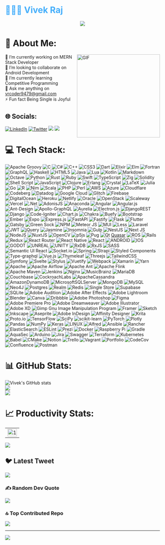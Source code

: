<h1 style="color: #44AEFB;"> 👨🏻‍💻 Vivek Raj </h1>
<div align="center">
  <img src="[assets/bio.gif](https://github.com/arceus9479/arceus9479/blob/main/vr_coder.png)">
</div>



# 💫 About Me:  
<img align="right" height="270px" alt="GIF" src="https://media.giphy.com/media/VTtANKl0beDFQRLDTh/giphy.gif" />

🔭 I’m currently working on MERN Stack Developer<br>👯 I’m looking to collaborate on Android Development<br>🌱 I’m currently learning Competitive Programming<br>💬 Ask me anything on vrcoder9479@gmail.com<br>⚡ Fun fact Being Single is Joyful


## 🌐 Socials:
[![LinkedIn](https://img.shields.io/badge/LinkedIn-%230077B5.svg?logo=linkedin&logoColor=white)](https://linkedin.com/in/vr9479) [![Twitter](https://img.shields.io/badge/Twitter-%231DA1F2.svg?logo=Twitter&logoColor=white)](https://twitter.com/tenaciousarceus) 
<a href="https://leetcode.com/coder_vr9479/"><img src="https://img.shields.io/badge/-LeetCode-FFA116?style=for-the-badge&logo=LeetCode&logoColor=black"></a>
  <a href="https://www.codechef.com/users/coder_vr61"><img src="https://img.shields.io/badge/CodeChef-%23964B00.svg?style=for-the-badge&logo=CodeChef&logoColor=white"></a>

# 💻 Tech Stack:
![Apache Groovy](https://img.shields.io/badge/Apache%20Groovy-4298B8.svg?style=plastic&logo=Apache+Groovy&logoColor=white) ![C](https://img.shields.io/badge/c-%2300599C.svg?style=plastic&logo=c&logoColor=white) ![C#](https://img.shields.io/badge/c%23-%23239120.svg?style=plastic&logo=c-sharp&logoColor=white) ![C++](https://img.shields.io/badge/c++-%2300599C.svg?style=plastic&logo=c%2B%2B&logoColor=white) ![CSS3](https://img.shields.io/badge/css3-%231572B6.svg?style=plastic&logo=css3&logoColor=white) ![Dart](https://img.shields.io/badge/dart-%230175C2.svg?style=plastic&logo=dart&logoColor=white) ![Elixir](https://img.shields.io/badge/elixir-%234B275F.svg?style=plastic&logo=elixir&logoColor=white) ![Elm](https://img.shields.io/badge/Elm-60B5CC?style=plastic&logo=elm&logoColor=white) ![Fortran](https://img.shields.io/badge/Fortran-%23734F96.svg?style=plastic&logo=fortran&logoColor=white) ![GraphQL](https://img.shields.io/badge/-GraphQL-E10098?style=plastic&logo=graphql&logoColor=white) ![Haskell](https://img.shields.io/badge/Haskell-5e5086?style=plastic&logo=haskell&logoColor=white) ![HTML5](https://img.shields.io/badge/html5-%23E34F26.svg?style=plastic&logo=html5&logoColor=white) ![Java](https://img.shields.io/badge/java-%23ED8B00.svg?style=plastic&logo=java&logoColor=white) ![Lua](https://img.shields.io/badge/lua-%232C2D72.svg?style=plastic&logo=lua&logoColor=white) ![Kotlin](https://img.shields.io/badge/kotlin-%230095D5.svg?style=plastic&logo=kotlin&logoColor=white) ![Markdown](https://img.shields.io/badge/markdown-%23000000.svg?style=plastic&logo=markdown&logoColor=white) ![Octave](https://img.shields.io/badge/OCTAVE-darkblue?style=plastic&logo=octave&logoColor=fcd683) ![Python](https://img.shields.io/badge/python-3670A0?style=plastic&logo=python&logoColor=ffdd54) ![Rust](https://img.shields.io/badge/rust-%23000000.svg?style=plastic&logo=rust&logoColor=white) ![Ruby](https://img.shields.io/badge/ruby-%23CC342D.svg?style=plastic&logo=ruby&logoColor=white) ![Swift](https://img.shields.io/badge/swift-F54A2A?style=plastic&logo=swift&logoColor=white) ![TypeScript](https://img.shields.io/badge/typescript-%23007ACC.svg?style=plastic&logo=typescript&logoColor=white) ![Zig](https://img.shields.io/badge/Zig-%23F7A41D.svg?style=plastic&logo=zig&logoColor=white) ![Solidity](https://img.shields.io/badge/Solidity-%23363636.svg?style=plastic&logo=solidity&logoColor=white) ![Shell Script](https://img.shields.io/badge/shell_script-%23121011.svg?style=plastic&logo=gnu-bash&logoColor=white) ![JavaScript](https://img.shields.io/badge/javascript-%23323330.svg?style=plastic&logo=javascript&logoColor=%23F7DF1E) ![Clojure](https://img.shields.io/badge/Clojure-%23Clojure.svg?style=plastic&logo=Clojure&logoColor=Clojure) ![Erlang](https://img.shields.io/badge/Erlang-white.svg?style=plastic&logo=erlang&logoColor=a90533) ![Crystal](https://img.shields.io/badge/crystal-%23000000.svg?style=plastic&logo=crystal&logoColor=white) ![LaTeX](https://img.shields.io/badge/latex-%23008080.svg?style=plastic&logo=latex&logoColor=white) 	![Julia](https://img.shields.io/badge/-Julia-9558B2?style=plastic&logo=julia&logoColor=white) ![Go](https://img.shields.io/badge/go-%2300ADD8.svg?style=plastic&logo=go&logoColor=white) ![R](https://img.shields.io/badge/r-%23276DC3.svg?style=plastic&logo=r&logoColor=white) ![Nim](https://img.shields.io/badge/nim-%23FFE953.svg?style=plastic&logo=nim&logoColor=white) ![Scala](https://img.shields.io/badge/scala-%23DC322F.svg?style=plastic&logo=scala&logoColor=white) ![PHP](https://img.shields.io/badge/php-%23777BB4.svg?style=plastic&logo=php&logoColor=white) ![Perl](https://img.shields.io/badge/perl-%2339457E.svg?style=plastic&logo=perl&logoColor=white) ![AWS](https://img.shields.io/badge/AWS-%23FF9900.svg?style=plastic&logo=amazon-aws&logoColor=white) ![Azure](https://img.shields.io/badge/azure-%230072C6.svg?style=plastic&logo=azure-devops&logoColor=white) ![Cloudflare](https://img.shields.io/badge/Cloudflare-F38020?style=plastic&logo=Cloudflare&logoColor=white) ![Codeberg](https://img.shields.io/badge/Codeberg-2185D0?style=plastic&logo=Codeberg&logoColor=white) ![Datadog](https://img.shields.io/badge/datadog-%23632CA6.svg?style=plastic&logo=datadog&logoColor=white) ![Google Cloud](https://img.shields.io/badge/Google%20Cloud-%234285F4.svg?style=plastic&logo=google-cloud&logoColor=white) ![Glitch](https://img.shields.io/badge/glitch-%233333FF.svg?style=plastic&logo=glitch&logoColor=white) ![Firebase](https://img.shields.io/badge/firebase-%23039BE5.svg?style=plastic&logo=firebase) ![DigitalOcean](https://img.shields.io/badge/DigitalOcean-%230167ff.svg?style=plastic&logo=digitalOcean&logoColor=white) ![Heroku](https://img.shields.io/badge/heroku-%23430098.svg?style=plastic&logo=heroku&logoColor=white) ![Netlify](https://img.shields.io/badge/netlify-%23000000.svg?style=plastic&logo=netlify&logoColor=#00C7B7) ![Oracle](https://img.shields.io/badge/Oracle-F80000?style=plastic&logo=oracle&logoColor=white) ![OpenStack](https://img.shields.io/badge/Openstack-%23f01742.svg?style=plastic&logo=openstack&logoColor=white) ![Scaleway](https://img.shields.io/badge/SCALEWAY-%234f0599.svg?style=plastic&logo=scaleway&logoColor=white) ![Vercel](https://img.shields.io/badge/vercel-%23000000.svg?style=plastic&logo=vercel&logoColor=white) ![.Net](https://img.shields.io/badge/.NET-5C2D91?style=plastic&logo=.net&logoColor=white) ![AdonisJS](https://img.shields.io/badge/adonisjs-%23220052.svg?style=plastic&logo=adonisjs&logoColor=white) ![Anaconda](https://img.shields.io/badge/Anaconda-%2344A833.svg?style=plastic&logo=anaconda&logoColor=white) ![Angular](https://img.shields.io/badge/angular-%23DD0031.svg?style=plastic&logo=angular&logoColor=white) ![Angular.js](https://img.shields.io/badge/angular.js-%23E23237.svg?style=plastic&logo=angularjs&logoColor=white) ![Ant-Design](https://img.shields.io/badge/-AntDesign-%230170FE?style=plastic&logo=ant-design&logoColor=white) ![Apollo-GraphQL](https://img.shields.io/badge/-ApolloGraphQL-311C87?style=plastic&logo=apollo-graphql) ![Aurelia](https://img.shields.io/badge/aurelia-%23ED2B88.svg?style=plastic&logo=aurelia&logoColor=fff) ![Electron.js](https://img.shields.io/badge/Electron-191970?style=plastic&logo=Electron&logoColor=white) ![DjangoREST](https://img.shields.io/badge/DJANGO-REST-ff1709?style=plastic&logo=django&logoColor=white&color=ff1709&labelColor=gray) ![Django](https://img.shields.io/badge/django-%23092E20.svg?style=plastic&logo=django&logoColor=white) ![Code-Igniter](https://img.shields.io/badge/CodeIgniter-%23EF4223.svg?style=plastic&logo=codeIgniter&logoColor=white) ![Chart.js](https://img.shields.io/badge/chart.js-F5788D.svg?style=plastic&logo=chart.js&logoColor=white) ![Chakra](https://img.shields.io/badge/chakra-%234ED1C5.svg?style=plastic&logo=chakraui&logoColor=white) ![Buefy](https://img.shields.io/badge/Buefy-7957D5?style=plastic&logo=buefy&logoColor=48289E) ![Bootstrap](https://img.shields.io/badge/bootstrap-%23563D7C.svg?style=plastic&logo=bootstrap&logoColor=white) ![Ember](https://img.shields.io/badge/ember-1C1E24?style=plastic&logo=ember.js&logoColor=#D04A37) ![Expo](https://img.shields.io/badge/expo-1C1E24?style=plastic&logo=expo&logoColor=#D04A37) ![Express.js](https://img.shields.io/badge/express.js-%23404d59.svg?style=plastic&logo=express&logoColor=%2361DAFB) ![FastAPI](https://img.shields.io/badge/FastAPI-005571?style=plastic&logo=fastapi) ![Fastify](https://img.shields.io/badge/fastify-%23000000.svg?style=plastic&logo=fastify&logoColor=white) ![Flask](https://img.shields.io/badge/flask-%23000.svg?style=plastic&logo=flask&logoColor=white) ![Flutter](https://img.shields.io/badge/Flutter-%2302569B.svg?style=plastic&logo=Flutter&logoColor=white) ![Gatsby](https://img.shields.io/badge/Gatsby-%23663399.svg?style=plastic&logo=gatsby&logoColor=white) ![Green Sock](https://img.shields.io/badge/green%20sock-88CE02?style=plastic&logo=greensock&logoColor=white) ![NPM](https://img.shields.io/badge/NPM-%23000000.svg?style=plastic&logo=npm&logoColor=white) ![Meteor JS](https://img.shields.io/badge/meteorjs-%23d74c4c.svg?style=plastic&logo=meteor&logoColor=white) ![MUI](https://img.shields.io/badge/MUI-%230081CB.svg?style=plastic&logo=material-ui&logoColor=white) ![Less](https://img.shields.io/badge/less-2B4C80?style=plastic&logo=less&logoColor=white) ![Laravel](https://img.shields.io/badge/laravel-%23FF2D20.svg?style=plastic&logo=laravel&logoColor=white) ![JWT](https://img.shields.io/badge/JWT-black?style=plastic&logo=JSON%20web%20tokens) ![jQuery](https://img.shields.io/badge/jquery-%230769AD.svg?style=plastic&logo=jquery&logoColor=white) ![Jasmine](https://img.shields.io/badge/jasmine-%238A4182.svg?style=plastic&logo=jasmine&logoColor=white) ![Insomnia](https://img.shields.io/badge/Insomnia-black?style=plastic&logo=insomnia&logoColor=5849BE) ![Gulp](https://img.shields.io/badge/GULP-%23CF4647.svg?style=plastic&logo=gulp&logoColor=white) ![NestJS](https://img.shields.io/badge/nestjs-%23E0234E.svg?style=plastic&logo=nestjs&logoColor=white) ![Next JS](https://img.shields.io/badge/Next-black?style=plastic&logo=next.js&logoColor=white) ![NodeJS](https://img.shields.io/badge/node.js-6DA55F?style=plastic&logo=node.js&logoColor=white) ![NuxtJS](https://img.shields.io/badge/Nuxt-black?style=plastic&logo=nuxt.js&logoColor=white) ![OpenCV](https://img.shields.io/badge/opencv-%23white.svg?style=plastic&logo=opencv&logoColor=white) ![p5js](https://img.shields.io/badge/p5.js-ED225D?style=plastic&logo=p5.js&logoColor=FFFFFF) ![Pug](https://img.shields.io/badge/Pug-FFF?style=plastic&logo=pug&logoColor=A86454) ![Qt](https://img.shields.io/badge/Qt-%23217346.svg?style=plastic&logo=Qt&logoColor=white) [Quasar](https://img.shields.io/badge/Quasar-16B7FB?style=plastic&logo=quasar&logoColor=black) ![ROS](https://img.shields.io/badge/ros-%230A0FF9.svg?style=plastic&logo=ros&logoColor=white) ![Rails](https://img.shields.io/badge/rails-%23CC0000.svg?style=plastic&logo=ruby-on-rails&logoColor=white) ![Redux](https://img.shields.io/badge/redux-%23593d88.svg?style=plastic&logo=redux&logoColor=white) ![React Router](https://img.shields.io/badge/React_Router-CA4245?style=plastic&logo=react-router&logoColor=white) ![React Native](https://img.shields.io/badge/react_native-%2320232a.svg?style=plastic&logo=react&logoColor=%2361DAFB) ![React](https://img.shields.io/badge/react-%2320232a.svg?style=plastic&logo=react&logoColor=%2361DAFB) ![ANDROID](https://img.shields.io/badge/android-%2320232a.svg?style=plastic&logo=android&logoColor=%a4c639) ![IOS](https://img.shields.io/badge/IOS-%2320232a.svg?style=plastic&logo=apple&logoColor=white) ![GODOT](https://img.shields.io/badge/godot-3582bb.svg?style=plastic&logo=godot-engine&logoColor=white) ![UNREAL](https://img.shields.io/badge/unreal-%2320232a.svg?style=plastic&logo=unreal-engine&logoColor=white) ![UNITY](https://img.shields.io/badge/Unity-%2320232a.svg?style=plastic&logo=unity&logoColor=white) ![RxDB](https://img.shields.io/badge/rxjs-%23B7178C.svg?style=plastic&logo=reactivex&logoColor=white) ![RxJS](https://img.shields.io/badge/rxjs-%23B7178C.svg?style=plastic&logo=reactivex&logoColor=white) ![SASS](https://img.shields.io/badge/SASS-hotpink.svg?style=plastic&logo=SASS&logoColor=white) ![Semantic UI React](https://img.shields.io/badge/Semantic%20UI%20React-%2335BDB2.svg?style=plastic&logo=SemanticUIReact&logoColor=white) ![Socket.io](https://img.shields.io/badge/Socket.io-black?style=plastic&logo=socket.io&badgeColor=010101) ![Spring](https://img.shields.io/badge/spring-%236DB33F.svg?style=plastic&logo=spring&logoColor=white) ![Strapi](https://img.shields.io/badge/strapi-%232E7EEA.svg?style=plastic&logo=strapi&logoColor=white) ![Styled Components](https://img.shields.io/badge/styled--components-DB7093?style=plastic&logo=styled-components&logoColor=white) ![Type-graphql](https://img.shields.io/badge/-TypeGraphQL-%23C04392?style=plastic) ![Vue.js](https://img.shields.io/badge/vuejs-%2335495e.svg?style=plastic&logo=vuedotjs&logoColor=%234FC08D) ![Thymeleaf](https://img.shields.io/badge/Thymeleaf-%23005C0F.svg?style=plastic&logo=Thymeleaf&logoColor=white) ![Threejs](https://img.shields.io/badge/threejs-black?style=plastic&logo=three.js&logoColor=white) ![TailwindCSS](https://img.shields.io/badge/tailwindcss-%2338B2AC.svg?style=plastic&logo=tailwind-css&logoColor=white) ![Symfony](https://img.shields.io/badge/symfony-%23000000.svg?style=plastic&logo=symfony&logoColor=white) ![Svelte](https://img.shields.io/badge/svelte-%23f1413d.svg?style=plastic&logo=svelte&logoColor=white) ![Stylus](https://img.shields.io/badge/stylus-%23ff6347.svg?style=plastic&logo=stylus&logoColor=white) ![Vuetify](https://img.shields.io/badge/Vuetify-1867C0?style=plastic&logo=vuetify&logoColor=AEDDFF) ![Webpack](https://img.shields.io/badge/webpack-%238DD6F9.svg?style=plastic&logo=webpack&logoColor=black) ![Xamarin](https://img.shields.io/badge/Xamarin-3199DC?style=plastic&logo=xamarin&logoColor=white) ![Yarn](https://img.shields.io/badge/yarn-%232C8EBB.svg?style=plastic&logo=yarn&logoColor=white) ![Apache](https://img.shields.io/badge/apache-%23D42029.svg?style=plastic&logo=apache&logoColor=white) ![Apache Airflow](https://img.shields.io/badge/Apache%20Airflow-017CEE?style=plastic&logo=Apache%20Airflow&logoColor=white) ![Apache Ant](https://img.shields.io/badge/Apache%20Ant-A81C7D?style=plastic&logo=Apache%20Ant&logoColor=white) ![Apache Flink](https://img.shields.io/badge/Apache%20Flink-E6526F?style=plastic&logo=Apache%20Flink&logoColor=white) ![Apache Maven](https://img.shields.io/badge/Apache%20Maven-C71A36?style=plastic&logo=Apache%20Maven&logoColor=white) ![Jenkins](https://img.shields.io/badge/jenkins-%232C5263.svg?style=plastic&logo=jenkins&logoColor=white) ![Nginx](https://img.shields.io/badge/nginx-%23009639.svg?style=plastic&logo=nginx&logoColor=white) ![MusicBrainz](https://img.shields.io/badge/Musicbrainz-EB743B?style=plastic&logo=musicbrainz&logoColor=BA478F) ![MariaDB](https://img.shields.io/badge/MariaDB-003545?style=plastic&logo=mariadb&logoColor=white) ![Couchbase](https://img.shields.io/badge/Couchbase-EA2328?style=plastic&logo=couchbase&logoColor=white) ![CockroachLabs](https://img.shields.io/badge/Cockroach%20Labs-6933FF?style=plastic&logo=Cockroach%20Labs&logoColor=white) ![ApacheCassandra](https://img.shields.io/badge/cassandra-%231287B1.svg?style=plastic&logo=apache-cassandra&logoColor=white) ![AmazonDynamoDB](https://img.shields.io/badge/Amazon%20DynamoDB-4053D6?style=plastic&logo=Amazon%20DynamoDB&logoColor=white) ![MicrosoftSQLServer](https://img.shields.io/badge/Microsoft%20SQL%20Sever-CC2927?style=plastic&logo=microsoft%20sql%20server&logoColor=white) ![MongoDB](https://img.shields.io/badge/MongoDB-%234ea94b.svg?style=plastic&logo=mongodb&logoColor=white) ![MySQL](https://img.shields.io/badge/mysql-%2300f.svg?style=plastic&logo=mysql&logoColor=white) 	![Neo4J](https://img.shields.io/badge/Neo4j-008CC1?style=plastic&logo=neo4j&logoColor=white) ![Postgres](https://img.shields.io/badge/postgres-%23316192.svg?style=plastic&logo=postgresql&logoColor=white) ![Realm](https://img.shields.io/badge/Realm-39477F?style=plastic&logo=realm&logoColor=white) ![Redis](https://img.shields.io/badge/redis-%23DD0031.svg?style=plastic&logo=redis&logoColor=white) ![Single Store](https://img.shields.io/badge/Single%20Store-AA00FF?style=plastic&logo=singlestore&logoColor=white) 	![Supabase](https://img.shields.io/badge/Supabase-3ECF8E?style=plastic&logo=supabase&logoColor=white) ![SQLite](https://img.shields.io/badge/sqlite-%2307405e.svg?style=plastic&logo=sqlite&logoColor=white) ![Adobe Audition](https://img.shields.io/badge/Adobe%20Audition-9999FF.svg?style=plastic&logo=Adobe%20Audition&logoColor=white) ![Adobe After Effects](https://img.shields.io/badge/Adobe%20After%20Effects-9999FF.svg?style=plastic&logo=Adobe%20After%20Effects&logoColor=white) ![Adobe Lightroom](https://img.shields.io/badge/Adobe%20Lightroom-31A8FF.svg?style=plastic&logo=Adobe%20Lightroom&logoColor=white) ![Blender](https://img.shields.io/badge/blender-%23F5792A.svg?style=plastic&logo=blender&logoColor=white) ![Canva](https://img.shields.io/badge/Canva-%2300C4CC.svg?style=plastic&logo=Canva&logoColor=white) ![Dribbble](https://img.shields.io/badge/Dribbble-EA4C89?style=plastic&logo=dribbble&logoColor=white) ![Adobe Photoshop](https://img.shields.io/badge/adobephotoshop-%2331A8FF.svg?style=plastic&logo=adobephotoshop&logoColor=white) 	![Figma](https://img.shields.io/badge/figma-%23F24E1E.svg?style=plastic&logo=figma&logoColor=white) ![Adobe Premiere Pro](https://img.shields.io/badge/Adobe%20Premiere%20Pro-9999FF.svg?style=plastic&logo=Adobe%20Premiere%20Pro&logoColor=white) ![Adobe Dreamweaver](https://img.shields.io/badge/Adobe%20Dreamweaver-FF61F6.svg?style=plastic&logo=Adobe%20Dreamweaver&logoColor=white) ![Adobe Illustrator](https://img.shields.io/badge/adobeillustrator-%23FF9A00.svg?style=plastic&logo=adobeillustrator&logoColor=white) ![Adobe XD](https://img.shields.io/badge/Adobe%20XD-470137?style=plastic&logo=Adobe%20XD&logoColor=#FF61F6) ![Gimp Gnu Image Manipulation Program](https://img.shields.io/badge/Gimp-657D8B?style=plastic&logo=gimp&logoColor=FFFFFF) ![Framer](https://img.shields.io/badge/Framer-black?style=plastic&logo=framer&logoColor=blue) ![Sketch](https://img.shields.io/badge/Sketch-FFB387?style=plastic&logo=sketch&logoColor=black) ![Inkscape](https://img.shields.io/badge/Inkscape-e0e0e0?style=plastic&logo=inkscape&logoColor=080A13) ![Aseprite](https://img.shields.io/badge/Aseprite-FFFFFF?style=plastic&logo=Aseprite&logoColor=#7D929E) ![Adobe InDesign](https://img.shields.io/badge/Adobe%20InDesign-49021F?style=plastic&logo=adobeindesign&logoColor=white) ![Affinity Designer](https://img.shields.io/badge/affinitydesginer-%231B72BE.svg?style=plastic&logo=affinity-designer&logoColor=white) ![Krita](https://img.shields.io/badge/Krita-203759?style=plastic&logo=krita&logoColor=EEF37B) ![Proto.io](https://img.shields.io/badge/Proto.io-161637?style=plastic&logo=proto.io&logoColor=00e5ff) ![TensorFlow](https://img.shields.io/badge/TensorFlow-%23FF6F00.svg?style=plastic&logo=TensorFlow&logoColor=white) ![SciPy](https://img.shields.io/badge/SciPy-%230C55A5.svg?style=plastic&logo=scipy&logoColor=%white) ![scikit-learn](https://img.shields.io/badge/scikit--learn-%23F7931E.svg?style=plastic&logo=scikit-learn&logoColor=white) ![PyTorch](https://img.shields.io/badge/PyTorch-%23EE4C2C.svg?style=plastic&logo=PyTorch&logoColor=white) ![Plotly](https://img.shields.io/badge/Plotly-%233F4F75.svg?style=plastic&logo=plotly&logoColor=white) ![Pandas](https://img.shields.io/badge/pandas-%23150458.svg?style=plastic&logo=pandas&logoColor=white) ![NumPy](https://img.shields.io/badge/numpy-%23013243.svg?style=plastic&logo=numpy&logoColor=white) ![Keras](https://img.shields.io/badge/Keras-%23D00000.svg?style=plastic&logo=Keras&logoColor=white) ![LINUX](https://img.shields.io/badge/Linux-FCC624?style=plastic&logo=linux&logoColor=black) ![Alfred](https://img.shields.io/badge/alfred-%235C1F87.svg?style=plastic&logo=alfred) ![Ansible](https://img.shields.io/badge/ansible-%231A1918.svg?style=plastic&logo=ansible&logoColor=white) ![Rancher](https://img.shields.io/badge/rancher-%230075A8.svg?style=plastic&logo=rancher&logoColor=white) ![ElasticSearch](https://img.shields.io/badge/-ElasticSearch-005571?style=plastic&logo=elasticsearch) ![ESLint](https://img.shields.io/badge/ESLint-4B3263?style=plastic&logo=eslint&logoColor=white) ![Prezi](https://img.shields.io/badge/Prezi-%23000000.svg?style=plastic&logo=Prezi&logoColor=white) ![Docker](https://img.shields.io/badge/docker-%230db7ed.svg?style=plastic&logo=docker&logoColor=white) ![Raspberry Pi](https://img.shields.io/badge/-RaspberryPi-C51A4A?style=plastic&logo=Raspberry-Pi) ![Gradle](https://img.shields.io/badge/Gradle-02303A.svg?style=plastic&logo=Gradle&logoColor=white) ![AquaSec](https://img.shields.io/badge/aqua-%231904DA.svg?style=plastic&logo=aqua&logoColor=#0018A8) ![Arduino](https://img.shields.io/badge/-Arduino-00979D?style=plastic&logo=Arduino&logoColor=white) ![Jira](https://img.shields.io/badge/jira-%230A0FFF.svg?style=plastic&logo=jira&logoColor=white) ![Swagger](https://img.shields.io/badge/-Swagger-%23Clojure?style=plastic&logo=swagger&logoColor=white) ![Terraform](https://img.shields.io/badge/terraform-%235835CC.svg?style=plastic&logo=terraform&logoColor=white) ![Kubernetes](https://img.shields.io/badge/kubernetes-%23326ce5.svg?style=plastic&logo=kubernetes&logoColor=white) ![Babel](https://img.shields.io/badge/Babel-F9DC3e?style=plastic&logo=babel&logoColor=black) ![CMake](https://img.shields.io/badge/CMake-%23008FBA.svg?style=plastic&logo=cmake&logoColor=white) ![Notion](https://img.shields.io/badge/Notion-%23000000.svg?style=plastic&logo=notion&logoColor=white) ![Trello](https://img.shields.io/badge/Trello-%23026AA7.svg?style=plastic&logo=Trello&logoColor=white) ![Vagrant](https://img.shields.io/badge/vagrant-%231563FF.svg?style=plastic&logo=vagrant&logoColor=white) ![Portfolio](https://img.shields.io/badge/Portfolio-%23000000.svg?style=plastic&logo=firefox&logoColor=#FF7139) ![CodeCov](https://img.shields.io/badge/codecov-%23ff0077.svg?style=plastic&logo=codecov&logoColor=white) ![Confluence](https://img.shields.io/badge/confluence-%23172BF4.svg?style=plastic&logo=confluence&logoColor=white) ![Postman](https://img.shields.io/badge/Postman-FF6C37?style=plastic&logo=postman&logoColor=white)
# 📊 GitHub Stats:
![Vivek's GitHub stats](https://github-readme-stats.vercel.app/api?username=arceus9479&theme=tokyonight&hide_border=false&include_all_commits=true&count_private=true)<br/>
![](https://github-readme-streak-stats.herokuapp.com/?user=arceus9479&theme=tokyonight&hide_border=false)<br/>
![](https://github-readme-stats.vercel.app/api/top-langs/?username=arceus9479&theme=tokyonight&hide_border=false&include_all_commits=true&count_private=true&layout=compact)



# 📈 Productivity Stats:
<table align="center">
  <tr>
    <td><img src="https://github-profile-summary-cards.vercel.app/api/cards/profile-details?username=arceus9479&theme=monokai"  display=block width=100% height=auto  alt="1" ></td>
  </tr> 
</table>

<img src="assets/light.gif"> 

## 🐦 Latest Tweet
[![](https://gtce.itsvg.in/api?username=tenaciousarceus)](https://github.com/VishwaGauravIn/github-twitter-card-embed)

### ✍️ Random Dev Quote
![](https://quotes-github-readme.vercel.app/api?type=horizontal&theme=tokyonight)

### 🔝 Top Contributed Repo
![](https://github-contributor-stats.vercel.app/api?username=arceus9479&limit=5&theme=tokyonight&combine_all_yearly_contributions=true)



---
[![](https://visitcount.itsvg.in/api?id=arceus9479&icon=4&color=8)](https://visitcount.itsvg.in)

<!-- Proudly created with GPRM ( https://gprm.itsvg.in ) -->
